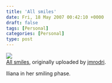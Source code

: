 ```yaml
---
title: 'All smiles'
date: Fri, 18 May 2007 00:42:10 +0000
draft: false
tags: [Personal]
categories: [Personal]
type: post
---
```


[![](http://farm1.static.flickr.com/217/501523302_cba2d2ad7f.jpg)](http://www.flickr.com/photos/jmrodri/501523302/ "photo sharing")  
[All smiles](http://www.flickr.com/photos/jmrodri/501523302/), originally uploaded by [jmrodri](http://www.flickr.com/people/jmrodri/).

Iliana in her smiling phase.